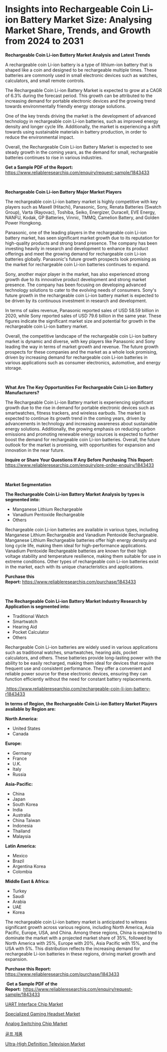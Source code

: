 <p><h1>Insights into Rechargeable Coin Li-ion Battery Market Size: Analysing Market Share, Trends, and Growth from 2024 to 2031</h1></p><p><strong>Rechargeable Coin Li-ion Battery Market Analysis and Latest Trends</strong></p>
<p><p>A rechargeable coin Li-ion battery is a type of lithium-ion battery that is shaped like a coin and designed to be rechargeable multiple times. These batteries are commonly used in small electronic devices such as watches, calculators, and small remote controls.</p><p>The Rechargeable Coin Li-ion Battery Market is expected to grow at a CAGR of 6.3% during the forecast period. This growth can be attributed to the increasing demand for portable electronic devices and the growing trend towards environmentally friendly energy storage solutions. </p><p>One of the key trends driving the market is the development of advanced technology in rechargeable coin Li-ion batteries, such as improved energy density and longer cycle life. Additionally, the market is experiencing a shift towards using sustainable materials in battery production, in order to reduce the environmental impact.</p><p>Overall, the Rechargeable Coin Li-ion Battery Market is expected to see steady growth in the coming years, as the demand for small, rechargeable batteries continues to rise in various industries.</p></p>
<p><strong>Get a Sample PDF of the Report:&nbsp;</strong> <a href="https://www.reliableresearchiq.com/enquiry/request-sample/1843433">https://www.reliableresearchiq.com/enquiry/request-sample/1843433</a></p>
<p>&nbsp;</p>
<p><strong>Rechargeable Coin Li-ion Battery Major Market Players</strong></p>
<p><p>The rechargeable coin Li-ion battery market is highly competitive with key players such as Maxell (Hitachi), Panasonic, Sony, Renata Batteries (Swatch Group), Varta (Rayovac), Toshiba, Seiko, Energizer, Duracell, EVE Energy, NANFU, Kodak, GP Batteries, Vinnic, TMMQ, Camelion Battery, and Golden Power Hongkong.</p><p>Panasonic, one of the leading players in the rechargeable coin Li-ion battery market, has seen significant market growth due to its reputation for high-quality products and strong brand presence. The company has been investing heavily in research and development to enhance its product offerings and meet the growing demand for rechargeable coin Li-ion batteries globally. Panasonic's future growth prospects look promising as the market for rechargeable coin Li-ion batteries continues to expand.</p><p>Sony, another major player in the market, has also experienced strong growth due to its innovative product development and strong market presence. The company has been focusing on developing advanced technology solutions to cater to the evolving needs of consumers. Sony's future growth in the rechargeable coin Li-ion battery market is expected to be driven by its continuous investment in research and development.</p><p>In terms of sales revenue, Panasonic reported sales of USD 58.59 billion in 2020, while Sony reported sales of USD 79.6 billion in the same year. These figures indicate the significant market size and potential for growth in the rechargeable coin Li-ion battery market.</p><p>Overall, the competitive landscape of the rechargeable coin Li-ion battery market is dynamic and diverse, with key players like Panasonic and Sony leading the way in terms of market growth and revenue. The future growth prospects for these companies and the market as a whole look promising, driven by increasing demand for rechargeable coin Li-ion batteries in various applications such as consumer electronics, automotive, and energy storage.</p></p>
<p>&nbsp;</p>
<p><strong>What Are The Key Opportunities For Rechargeable Coin Li-ion Battery Manufacturers?</strong></p>
<p><p>The Rechargeable Coin Li-ion Battery market is experiencing significant growth due to the rise in demand for portable electronic devices such as smartwatches, fitness trackers, and wireless earbuds. The market is expected to continue its growth trend in the coming years, driven by advancements in technology and increasing awareness about sustainable energy solutions. Additionally, the growing emphasis on reducing carbon emissions and promoting renewable energy sources is expected to further boost the demand for rechargeable coin Li-ion batteries. Overall, the future outlook for the market is promising, with opportunities for expansion and innovation in the near future.</p></p>
<p><strong>Inquire or Share Your Questions If Any Before Purchasing This Report:</strong> <a href="https://www.reliableresearchiq.com/enquiry/pre-order-enquiry/1843433">https://www.reliableresearchiq.com/enquiry/pre-order-enquiry/1843433</a></p>
<p>&nbsp;</p>
<p><strong>Market Segmentation</strong></p>
<p><strong>The Rechargeable Coin Li-ion Battery Market Analysis by types is segmented into:</strong></p>
<p><ul><li>Manganese Lithium Rechargeable</li><li>Vanadium Pentoxide Rechargeable</li><li>Others</li></ul></p>
<p><p>Rechargeable coin Li-ion batteries are available in various types, including Manganese Lithium Rechargeable and Vanadium Pentoxide Rechargeable. Manganese Lithium Rechargeable batteries offer high energy density and long cycle life, making them ideal for high-performance applications. Vanadium Pentoxide Rechargeable batteries are known for their high voltage stability and temperature resilience, making them suitable for use in extreme conditions. Other types of rechargeable coin Li-ion batteries exist in the market, each with its unique characteristics and applications.</p></p>
<p><strong>Purchase this Report:&nbsp;</strong><a href="https://www.reliableresearchiq.com/purchase/1843433">https://www.reliableresearchiq.com/purchase/1843433</a></p>
<p>&nbsp;</p>
<p><strong>The Rechargeable Coin Li-ion Battery Market Industry Research by Application is segmented into:</strong></p>
<p><ul><li>Traditional Watch</li><li>Smartwatch</li><li>Hearing Aid</li><li>Pocket Calculator</li><li>Others</li></ul></p>
<p><p>Rechargeable Coin Li-ion batteries are widely used in various applications such as traditional watches, smartwatches, hearing aids, pocket calculators, and others. These batteries provide long-lasting power with the ability to be easily recharged, making them ideal for devices that require frequent use and consistent performance. They offer a convenient and reliable power source for these electronic devices, ensuring they can function efficiently without the need for constant battery replacements.</p></p>
<p><a href="https://www.reliableresearchiq.com/rechargeable-coin-li-ion-battery-r1843433">&nbsp;https://www.reliableresearchiq.com/rechargeable-coin-li-ion-battery-r1843433</a></p>
<p><strong>In terms of Region, the Rechargeable Coin Li-ion Battery Market Players available by Region are:</strong></p>
<p>
    <p> <strong> North America: </strong>
        <ul>
            <li>United States</li>
            <li>Canada</li>
        </ul>
        </p> 
    <p> <strong> Europe: </strong>
        <ul>
            <li>Germany</li>
            <li>France</li>
            <li>U.K.</li>
            <li>Italy</li>
            <li>Russia</li>
        </ul>
        </p> 
    <p> <strong> Asia-Pacific: </strong>
        <ul>
            <li>China</li>
            <li>Japan</li>
            <li>South Korea</li>
            <li>India</li>
            <li>Australia</li>
            <li>China Taiwan</li>
            <li>Indonesia</li>
            <li>Thailand</li>
            <li>Malaysia</li>
        </ul>
        </p> 
    <p> <strong> Latin America: </strong>
        <ul>
            <li>Mexico</li>
            <li>Brazil</li>
            <li>Argentina Korea</li>
            <li>Colombia</li>
        </ul>
        </p> 
    <p> <strong> Middle East & Africa: </strong>
        <ul>
            <li>Turkey</li>
            <li>Saudi</li>
            <li>Arabia</li>
            <li>UAE</li>
            <li>Korea</li>
        </ul>
    </p>
    </p>
<p><p>The rechargeable coin Li-ion battery market is anticipated to witness significant growth across various regions, including North America, Asia Pacific, Europe, USA, and China. Among these regions, China is expected to dominate the market with a projected market share of 35%, followed by North America with 25%, Europe with 20%, Asia Pacific with 15%, and the USA with 5%. This distribution reflects the increasing demand for rechargeable Li-ion batteries in these regions, driving market growth and expansion.</p></p>
<p><strong>Purchase this Report: </strong><a href="https://www.reliableresearchiq.com/purchase/1843433">https://www.reliableresearchiq.com/purchase/1843433</a></p>
<p>&nbsp;<strong>Get a Sample PDF of the Report:&nbsp;&nbsp;</strong><a href="https://www.reliableresearchiq.com/enquiry/request-sample/1843433">https://www.reliableresearchiq.com/enquiry/request-sample/1843433</a></p>
<p><strong></strong></p>
<p><p><a href="https://medium.com/@carol.alsopr44536/global-uart-interface-chip-market-sector-types-applications-market-player-strategies-regional-fe65ba0b69e0">UART Interface Chip Market</a></p><p><a href="https://github.com/chabibjrq/Market-Research-Report-List-1/blob/main/specialized-gaming-headset-market.md">Specialized Gaming Headset Market</a></p><p><a href="https://medium.com/@nathan.skinner8798456/analog-switching-chip-market-forecast-global-market-trends-and-analysis-from-2024-to-2031-covered-fc26fb1f0972">Analog Switching Chip Market</a></p><p><a href="https://medium.com/@puputzim_20688/%EA%B3%A8%ED%94%84-%EC%A0%9C%ED%92%88-%EC%8B%9C%EC%9E%A5-%EA%B0%9C%EC%9A%94-2024%EB%85%84%EB%B6%80%ED%84%B0-2031%EB%85%84%EA%B9%8C%EC%A7%80%EC%9D%98-%EC%84%B8%EA%B3%84-%EC%8B%9C%EC%9E%A5-%EB%8F%99%ED%96%A5-%EB%B0%8F-%EC%A0%84%EB%A7%9D-597e2ab7da42">골프 제품</a></p><p><a href="https://github.com/gracielawharris42024/Market-Research-Report-List-1/blob/main/ultra-high-definition-television-market.md">Ultra-High Definition Television Market</a></p></p>